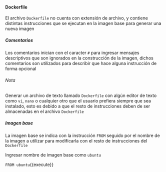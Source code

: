 #### Dockerfile
El archivo `Dockerfile` no cuenta con extensión de archivo, y contiene distintas instrucciones que se ejecutan en la imagen base para generar una nueva imagen

##### Comentarios
Los comentarios inician con el caracter `#` para ingresar mensajes descriptivos que son ignorados en la construcción de la imagen, dichos comentarios son utilizados para describir que hace alguna instrucción de forma opcional

###### Nota
Generar un archivo de texto llamado `Dockerfile` con algún editor de texto como `vi`,  `nano` o cualquier otro que el usuario prefiera siempre que sea instalado, esto es debido a que el resto de instrucciones deben de ser almacenadas en el archivo `Dockerfile`

##### Imagen base
La imagen base se indica con la instrucción `FROM` seguido por el nombre de la imagen a utilizar para modificarla con el resto de instrucciones del `Dockerfile`

Ingresar nombre de imagen base como `ubuntu`

`FROM ubuntu`{{execute}}
